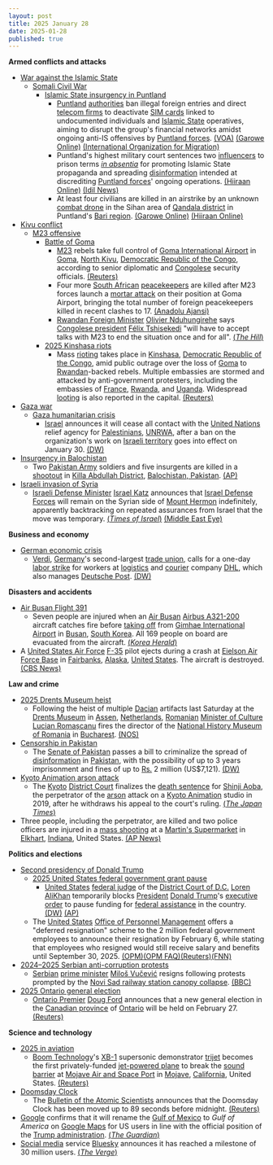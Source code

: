 ```yaml
---
layout: post
title: 2025 January 28
date: 2025-01-28
published: true
---
```



**Armed conflicts and attacks**

* [War against the Islamic State](https://en.wikipedia.org/wiki/War_against_the_Islamic_State "War against the Islamic State")
  + [Somali Civil War](https://en.wikipedia.org/wiki/Somali_Civil_War_%282009%E2%80%93present%29 "Somali Civil War (2009–present)")
    - [Islamic State insurgency in Puntland](https://en.wikipedia.org/wiki/Islamic_State_insurgency_in_Puntland "Islamic State insurgency in Puntland")
      * [Puntland](https://en.wikipedia.org/wiki/Puntland "Puntland") [authorities](https://en.wikipedia.org/wiki/Government_of_Puntland "Government of Puntland") ban illegal foreign entries and direct [telecom firms](https://en.wikipedia.org/wiki/Telecommunications_company "Telecommunications company") to deactivate [SIM cards](https://en.wikipedia.org/wiki/SIM_card "SIM card") linked to undocumented individuals and [Islamic State](https://en.wikipedia.org/wiki/Islamic_State_%E2%80%93_Somalia_Province "Islamic State – Somalia Province") operatives, aiming to disrupt the group's financial networks amidst ongoing anti-IS offensives by [Puntland forces](https://en.wikipedia.org/wiki/Puntland_Security_Force "Puntland Security Force"). [(VOA)](https://www.voanews.com/a/puntland-blocks-illegal-entry-of-foreigners-in-is-crackdown/7953395.html) [(Garowe Online)](https://www.garoweonline.com/en/news/puntland/somalia-puntland-crackdown-targets-isis-linked-foreigners) [(International Organization for Migration)](https://dtm.iom.int/reports/somalia-border-point-flow-monitoring-november-2024)
      * Puntland's highest military court sentences two [influencers](https://en.wikipedia.org/wiki/Influencer "Influencer") to prison terms *[in absentia](https://en.wikipedia.org/wiki/Trial_in_absentia "Trial in absentia")* for promoting Islamic State propaganda and spreading [disinformation](https://en.wikipedia.org/wiki/Disinformation "Disinformation") intended at discrediting [Puntland forces](https://en.wikipedia.org/wiki/Puntland_Dervish_Force "Puntland Dervish Force")' ongoing operations. [(Hiiraan Online)](https://www.hiiraan.com/news4/2025/Jan/199996/puntland_sentences_two_social_media_influencers_for_supporting_isis.aspx) [(Idil News)](https://www.idilnews.com/puntland-military-court-sentences-two-men-for-promoting-isis-propaganda/)
      * At least four civilians are killed in an airstrike by an unknown [combat drone](https://en.wikipedia.org/wiki/Drone_warfare "Drone warfare") in the Sihan area of [Qandala district](https://en.wikipedia.org/wiki/Qandala_District "Qandala District") in Puntland's [Bari region](https://en.wikipedia.org/wiki/Bari_Region "Bari Region"). [(Garowe Online)](https://www.garoweonline.com/en/news/puntland/somalia-an-airstrike-kills-four-civilians-from-the-same-family-in-puntland) [(Hiiraan Online)](https://www.hiiraan.com/news4/2025/Jan/199995/unidentified_drone_strike_kills_four_civilians_near_isis_stronghold_in_bari_region.aspx)
* [Kivu conflict](https://en.wikipedia.org/wiki/Kivu_conflict "Kivu conflict")
  + [M23 offensive](https://en.wikipedia.org/wiki/M23_offensive_%282022%E2%80%93present%29 "M23 offensive (2022–present)")
    - [Battle of Goma](https://en.wikipedia.org/wiki/Battle_of_Goma_%282025%29 "Battle of Goma (2025)")
      * [M23](https://en.wikipedia.org/wiki/March_23_Movement "March 23 Movement") rebels take full control of [Goma International Airport](https://en.wikipedia.org/wiki/Goma_International_Airport "Goma International Airport") in [Goma](https://en.wikipedia.org/wiki/Goma "Goma"), [North Kivu](https://en.wikipedia.org/wiki/North_Kivu "North Kivu"), [Democratic Republic of the Congo](https://en.wikipedia.org/wiki/Democratic_Republic_of_the_Congo "Democratic Republic of the Congo"), according to senior diplomatic and [Congolese](https://en.wikipedia.org/wiki/Democratic_Republic_of_the_Congo "Democratic Republic of the Congo") security officials. [(Reuters)](https://www.reuters.com/world/africa/congos-m23-rebels-control-goma-airport-diplomatic-security-sources-say-2025-01-28/)
      * Four more [South African](https://en.wikipedia.org/wiki/South_Africa "South Africa") [peacekeepers](https://en.wikipedia.org/wiki/Peacekeeping "Peacekeeping") are killed after M23 forces launch a [mortar attack](https://en.wikipedia.org/wiki/Mortar_%28weapon%29 "Mortar (weapon)") on their position at Goma Airport, bringing the total number of foreign peacekeepers killed in recent clashes to 17. [(Anadolu Ajansi)](https://www.aa.com.tr/en/africa/death-toll-among-peacekeepers-climbs-to-17-in-eastern-democratic-republic-of-congo/3464337)
      * [Rwandan Foreign Minister](https://en.wikipedia.org/wiki/Ministry_of_Foreign_Affairs_and_Cooperation_%28Rwanda%29 "Ministry of Foreign Affairs and Cooperation (Rwanda)") [Olivier Nduhungirehe](https://en.wikipedia.org/wiki/Olivier_Nduhungirehe "Olivier Nduhungirehe") says [Congolese president](https://en.wikipedia.org/wiki/President_of_the_Democratic_Republic_of_the_Congo "President of the Democratic Republic of the Congo") [Félix Tshisekedi](https://en.wikipedia.org/wiki/F%C3%A9lix_Tshisekedi "Félix Tshisekedi") "will have to accept talks with M23 to end the situation once and for all". [(*The Hill*)](https://thehill.com/homenews/ap/ap-international/ap-congos-forces-try-to-slow-rwanda-backed-rebels-in-the-east-as-protests-break-out-in-the-capital/)
    - [2025 Kinshasa riots](https://en.wikipedia.org/wiki/2025_Kinshasa_riots "2025 Kinshasa riots")
      * Mass [rioting](https://en.wikipedia.org/wiki/Riot "Riot") takes place in [Kinshasa](https://en.wikipedia.org/wiki/Kinshasa "Kinshasa"), [Democratic Republic of the Congo](https://en.wikipedia.org/wiki/Democratic_Republic_of_the_Congo "Democratic Republic of the Congo"), amid public outrage over the loss of [Goma](https://en.wikipedia.org/wiki/Goma "Goma") to [Rwandan](https://en.wikipedia.org/wiki/Rwanda "Rwanda")-backed rebels. Multiple embassies are stormed and attacked by anti-government protesters, including the embassies of [France](https://en.wikipedia.org/wiki/France "France"), [Rwanda](https://en.wikipedia.org/wiki/Rwanda "Rwanda"), and [Uganda](https://en.wikipedia.org/wiki/Uganda "Uganda"). Widespread [looting](https://en.wikipedia.org/wiki/Looting "Looting") is also reported in the capital. [(Reuters)](https://www.reuters.com/world/africa/congo-protesters-attack-kinshasa-embassies-over-conflict-east-2025-01-28/)
* [Gaza war](https://en.wikipedia.org/wiki/Gaza_war "Gaza war")
  + [Gaza humanitarian crisis](https://en.wikipedia.org/wiki/Gaza_humanitarian_crisis_%282023%E2%80%93present%29 "Gaza humanitarian crisis (2023–present)")
    - [Israel](https://en.wikipedia.org/wiki/Israel "Israel") announces it will cease all contact with the [United Nations](https://en.wikipedia.org/wiki/United_Nations "United Nations") relief agency for [Palestinians](https://en.wikipedia.org/wiki/Palestinians "Palestinians"), [UNRWA](https://en.wikipedia.org/wiki/UNRWA "UNRWA"), after a ban on the organization's work on [Israeli territory](https://en.wikipedia.org/wiki/Borders_of_Israel "Borders of Israel") goes into effect on January 30. [(DW)](https://www.dw.com/en/israel-to-cease-all-contact-with-unrwa-aid-agency/a-71439020)
* [Insurgency in Balochistan](https://en.wikipedia.org/wiki/Insurgency_in_Balochistan "Insurgency in Balochistan")
  + Two [Pakistan Army](https://en.wikipedia.org/wiki/Pakistan_Army "Pakistan Army") soldiers and five insurgents are killed in a [shootout](https://en.wikipedia.org/wiki/Shootout "Shootout") in [Killa Abdullah District](https://en.wikipedia.org/wiki/Killa_Abdullah_District "Killa Abdullah District"), [Balochistan, Pakistan](https://en.wikipedia.org/wiki/Balochistan%2C_Pakistan "Balochistan, Pakistan"). [(AP)](https://apnews.com/article/pakistan-militant-attack-security-post-balochistan-878ecfcbaf2174a672049b09226814c8)
* [Israeli invasion of Syria](https://en.wikipedia.org/wiki/Israeli_invasion_of_Syria_%282024%E2%80%93present%29 "Israeli invasion of Syria (2024–present)")
  + [Israeli Defense Minister](https://en.wikipedia.org/wiki/Israeli_Defense_Minister "Israeli Defense Minister") [Israel Katz](https://en.wikipedia.org/wiki/Israel_Katz "Israel Katz") announces that [Israel Defense Forces](https://en.wikipedia.org/wiki/Israel_Defense_Forces "Israel Defense Forces") will remain on the Syrian side of [Mount Hermon](https://en.wikipedia.org/wiki/Mount_Hermon "Mount Hermon") indefinitely, apparently backtracking on repeated assurances from Israel that the move was temporary. [(*Times of Israel*)](https://www.timesofisrael.com/defense-minister-in-syria-buffer-zone-says-idf-to-stay-indefinitely/) [(Middle East Eye)](https://www.middleeasteye.net/news/israeli-army-stay-jenin-syria-defence-minister)

**Business and economy**

* [German economic crisis](https://en.wikipedia.org/wiki/German_economic_crisis_%282022%E2%80%93present%29 "German economic crisis (2022–present)")
  + [Verdi](https://en.wikipedia.org/wiki/Ver.di "Ver.di"), [Germany](https://en.wikipedia.org/wiki/Germany "Germany")'s second-largest [trade union](https://en.wikipedia.org/wiki/Trade_union "Trade union"), calls for a one-day [labor strike](https://en.wikipedia.org/wiki/Labor_strike "Labor strike") for workers at [logistics](https://en.wikipedia.org/wiki/Logistics "Logistics") and [courier](https://en.wikipedia.org/wiki/Courier "Courier") company [DHL](https://en.wikipedia.org/wiki/DHL "DHL"), which also manages [Deutsche Post](https://en.wikipedia.org/wiki/Deutsche_Post "Deutsche Post"). [(DW)](https://www.dw.com/en/germany-verdi-union-calls-dhl-strike/a-71431352)

**Disasters and accidents**

* [Air Busan Flight 391](https://en.wikipedia.org/wiki/Air_Busan_Flight_391 "Air Busan Flight 391")
  + Seven people are injured when an [Air Busan](https://en.wikipedia.org/wiki/Air_Busan "Air Busan") [Airbus A321-200](https://en.wikipedia.org/wiki/Airbus_A321-200 "Airbus A321-200") aircraft catches fire before [taking off](https://en.wikipedia.org/wiki/Takeoff "Takeoff") from [Gimhae International Airport](https://en.wikipedia.org/wiki/Gimhae_International_Airport "Gimhae International Airport") in [Busan](https://en.wikipedia.org/wiki/Busan "Busan"), [South Korea](https://en.wikipedia.org/wiki/South_Korea "South Korea"). All 169 people on board are evacuated from the aircraft. [(*Korea Herald*)](https://www.koreaherald.com/article/10408402)
* A [United States Air Force](https://en.wikipedia.org/wiki/United_States_Air_Force "United States Air Force") [F-35](https://en.wikipedia.org/wiki/F-35 "F-35") pilot ejects during a crash at [Eielson Air Force Base](https://en.wikipedia.org/wiki/Eielson_Air_Force_Base "Eielson Air Force Base") in [Fairbanks](https://en.wikipedia.org/wiki/Fairbanks%2C_Alaska "Fairbanks, Alaska"), [Alaska](https://en.wikipedia.org/wiki/Alaska "Alaska"), [United States](https://en.wikipedia.org/wiki/United_States "United States"). The aircraft is destroyed. [(CBS News)](https://www.cbsnews.com/amp/news/f35-fighter-jet-crash-alaska-air-force-base/)

**Law and crime**

* [2025 Drents Museum heist](https://en.wikipedia.org/wiki/2025_Drents_Museum_heist "2025 Drents Museum heist")
  + Following the heist of multiple [Dacian](https://en.wikipedia.org/wiki/Dacians "Dacians") artifacts last Saturday at the [Drents Museum](https://en.wikipedia.org/wiki/Drents_Museum "Drents Museum") in [Assen](https://en.wikipedia.org/wiki/Assen "Assen"), [Netherlands](https://en.wikipedia.org/wiki/Netherlands "Netherlands"), [Romanian](https://en.wikipedia.org/wiki/Romania "Romania") [Minister of Culture](https://en.wikipedia.org/wiki/Ministry_of_Culture_%28Romania%29 "Ministry of Culture (Romania)") [Lucian Romașcanu](https://en.wikipedia.org/wiki/Lucian_Roma%C8%99canu "Lucian Romașcanu") fires the director of the [National History Museum of Romania](https://en.wikipedia.org/wiki/National_History_Museum_of_Romania "National History Museum of Romania") in [Bucharest](https://en.wikipedia.org/wiki/Bucharest "Bucharest"). [(NOS)](https://nos.nl/artikel/2553649-verdachten-kunstroof-komen-uit-noord-holland-directeur-roemeens-museum-ontslagen)
* [Censorship in Pakistan](https://en.wikipedia.org/wiki/Censorship_in_Pakistan "Censorship in Pakistan")
  + The [Senate of Pakistan](https://en.wikipedia.org/wiki/Senate_of_Pakistan "Senate of Pakistan") passes a bill to criminalize the spread of [disinformation](https://en.wikipedia.org/wiki/Disinformation "Disinformation") in [Pakistan](https://en.wikipedia.org/wiki/Pakistan "Pakistan"), with the possibility of up to 3 years imprisonment and fines of up to [Rs.](https://en.wikipedia.org/wiki/Pakistani_rupee "Pakistani rupee") 2 million (US$7,121). [(DW)](https://www.dw.com/en/pakistan-social-media-fake-news-law/a-71433026)
* [Kyoto Animation arson attack](https://en.wikipedia.org/wiki/Kyoto_Animation_arson_attack "Kyoto Animation arson attack")
  + The [Kyoto](https://en.wikipedia.org/wiki/Kyoto "Kyoto") [District Court](https://en.wikipedia.org/wiki/Public_Prosecutors_Office_%28Japan%29#District_Public_Prosecutors_Office "Public Prosecutors Office (Japan)") finalizes the [death sentence](https://en.wikipedia.org/wiki/Death_sentence "Death sentence") for [Shinji Aoba](https://en.wikipedia.org/wiki/Kyoto_Animation_arson_attack#Perpetrator "Kyoto Animation arson attack"), the perpetrator of the [arson](https://en.wikipedia.org/wiki/Arson "Arson") attack on a [Kyoto Animation](https://en.wikipedia.org/wiki/Kyoto_Animation "Kyoto Animation") studio in 2019, after he withdraws his appeal to the court's ruling. [(*The Japan Times*)](https://www.japantimes.co.jp/news/2025/01/28/japan/crime-legal/kyoani-death-penalty-finalized/)
* Three people, including the perpetrator, are killed and two police officers are injured in a [mass shooting](https://en.wikipedia.org/wiki/Mass_shooting "Mass shooting") at a [Martin's Supermarket](https://en.wikipedia.org/wiki/Spartan_Nash#Retail_chains "Spartan Nash") in [Elkhart](https://en.wikipedia.org/wiki/Elkhart%2C_Indiana "Elkhart, Indiana"), [Indiana](https://en.wikipedia.org/wiki/Indiana "Indiana"), United States. [(AP News)](https://apnews.com/article/grocery-store-shooting-police-elkhart-indiana-92f58b0f4dce09296dab6e5e80431735)

**Politics and elections**

* [Second presidency of Donald Trump](https://en.wikipedia.org/wiki/Second_presidency_of_Donald_Trump "Second presidency of Donald Trump")
  + [2025 United States federal government grant pause](https://en.wikipedia.org/wiki/2025_United_States_federal_government_grant_pause "2025 United States federal government grant pause")
    - [United States](https://en.wikipedia.org/wiki/United_States "United States") [federal judge](https://en.wikipedia.org/wiki/United_States_federal_judge "United States federal judge") of the [District Court of D.C.](https://en.wikipedia.org/wiki/United_States_District_Court_for_the_District_of_Columbia "United States District Court for the District of Columbia") [Loren AliKhan](https://en.wikipedia.org/wiki/Loren_AliKhan "Loren AliKhan") temporarily blocks [President](https://en.wikipedia.org/wiki/President_of_the_United_States "President of the United States") [Donald Trump](https://en.wikipedia.org/wiki/Donald_Trump "Donald Trump")'s [executive order](https://en.wikipedia.org/wiki/List_of_executive_orders_in_the_second_presidency_of_Donald_Trump "List of executive orders in the second presidency of Donald Trump") to pause funding for [federal assistance](https://en.wikipedia.org/wiki/Administration_of_federal_assistance_in_the_United_States "Administration of federal assistance in the United States") in the country. [(DW)](https://www.dw.com/en/us-judge-temporarily-blocks-trumps-freeze-on-federal-aid/a-71440078) [(AP)](https://apnews.com/article/donald-trump-pause-federal-grants-aid-f9948b9996c0ca971f0065fac85737ce)
  + The [United States](https://en.wikipedia.org/wiki/United_States "United States") [Office of Personnel Management](https://en.wikipedia.org/wiki/United_States_Office_of_Personnel_Management "United States Office of Personnel Management") offers a "deferred resignation" scheme to the 2 million federal government employees to announce their resignation by February 6, while stating that employees who resigned would still receive salary and benefits until September 30, 2025. [(OPM)](https://www.opm.gov/fork)[(OPM FAQ)](https://www.opm.gov/fork/faq)[(Reuters)](https://www.reuters.com/world/us/white-house-offers-incentives-federal-employees-resign-warns-downsizing-2025-01-28/)[(FNN)](https://federalnewsnetwork.com/workforce/2025/01/trump-administration-offers-most-feds-deferred-resignation-if-they-quit-by-next-week/)
* [2024–2025 Serbian anti-corruption protests](https://en.wikipedia.org/wiki/2024%E2%80%932025_Serbian_anti-corruption_protests "2024–2025 Serbian anti-corruption protests")
  + [Serbian](https://en.wikipedia.org/wiki/Serbia "Serbia") [prime minister](https://en.wikipedia.org/wiki/Prime_Minister_of_Serbia "Prime Minister of Serbia") [Miloš Vučević](https://en.wikipedia.org/wiki/Milo%C5%A1_Vu%C4%8Devi%C4%87 "Miloš Vučević") resigns following protests prompted by the [Novi Sad railway station canopy collapse](https://en.wikipedia.org/wiki/Novi_Sad_railway_station_canopy_collapse "Novi Sad railway station canopy collapse"). [(BBC)](https://www.bbc.com/news/articles/c1m5x1j3p2yo)
* [2025 Ontario general election](https://en.wikipedia.org/wiki/2025_Ontario_general_election "2025 Ontario general election")
  + [Ontario Premier](https://en.wikipedia.org/wiki/Premier_of_Ontario "Premier of Ontario") [Doug Ford](https://en.wikipedia.org/wiki/Doug_Ford "Doug Ford") announces that a new general election in the [Canadian province](https://en.wikipedia.org/wiki/Provinces_and_territories_of_Canada "Provinces and territories of Canada") of [Ontario](https://en.wikipedia.org/wiki/Ontario "Ontario") will be held on February 27. [(Reuters)](https://www.reuters.com/world/americas/canadas-most-populous-province-ontario-vote-feb-27-2025-01-28/)

**Science and technology**

* [2025 in aviation](https://en.wikipedia.org/wiki/2025_in_aviation "2025 in aviation")
  + [Boom Technology](https://en.wikipedia.org/wiki/Boom_Technology "Boom Technology")'s [XB-1](https://en.wikipedia.org/wiki/Boom_XB-1 "Boom XB-1") supersonic demonstrator [trijet](https://en.wikipedia.org/wiki/Trijet "Trijet") becomes the first privately-funded [jet-powered plane](https://en.wikipedia.org/wiki/Jet_aircraft "Jet aircraft") to break the [sound barrier](https://en.wikipedia.org/wiki/Speed_of_sound "Speed of sound") at [Mojave Air and Space Port](https://en.wikipedia.org/wiki/Mojave_Air_and_Space_Port "Mojave Air and Space Port") in [Mojave](https://en.wikipedia.org/wiki/Mojave%2C_California "Mojave, California"), [California](https://en.wikipedia.org/wiki/California "California"), United States. [(Reuters)](https://www.reuters.com/business/aerospace-defense/boom-supersonic-xb-1-breaks-sound-barrier-over-mojave-desert-2025-01-28/)
* [Doomsday Clock](https://en.wikipedia.org/wiki/Doomsday_Clock "Doomsday Clock")
  + The [Bulletin of the Atomic Scientists](https://en.wikipedia.org/wiki/Bulletin_of_the_Atomic_Scientists "Bulletin of the Atomic Scientists") announces that the Doomsday Clock has been moved up to 89 seconds before midnight. [(Reuters)](https://www.reuters.com/world/atomic-scientists-adjust-doomsday-clock-closer-than-ever-midnight-2025-01-28/)
* [Google](https://en.wikipedia.org/wiki/Google "Google") confirms that it will rename the [Gulf of Mexico](https://en.wikipedia.org/wiki/Gulf_of_Mexico "Gulf of Mexico") to *Gulf of America* on [Google Maps](https://en.wikipedia.org/wiki/Google_Maps "Google Maps") for US users in line with the official position of the [Trump administration](https://en.wikipedia.org/wiki/Second_presidency_of_Donald_Trump "Second presidency of Donald Trump"). [(*The Guardian*)](https://www.theguardian.com/technology/2025/jan/28/google-maps-will-rename-gulf-of-mexico-as-gulf-of-america-in-us)
* [Social media](https://en.wikipedia.org/wiki/Social_media "Social media") service [Bluesky](https://en.wikipedia.org/wiki/Bluesky "Bluesky") announces it has reached a milestone of 30 million users. [(*The Verge*)](https://www.theverge.com/news/602049/bluesky-now-has-30-million-users)
